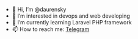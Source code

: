 - 👋 Hi, I’m @daurensky
- 👀 I’m interested in devops and web developing
- 🌱 I’m currently learning Laravel PHP framework
- 📫 How to reach me: [Telegram](https://t.me/daurensky)
